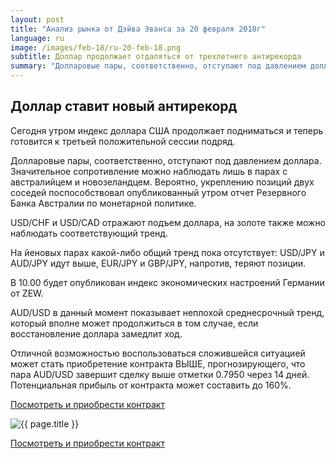 ```yaml
---
layout: post
title: "Анализ рынка от Дэйва Эванса за 20 февраля 2018г"
language: ru
image: /images/feb-18/ru-20-feb-18.png
subtitle: Доллар продолжает отдаляться от трехлетнего антирекорда
summary: "Долларовые пары, соответственно, отступают под давлением доллара. Значительное сопротивление можно наблюдать лишь в парах с австралийцем и новозеландцем"
---
```

##  Доллар ставит новый антирекорд

Сегодня утром индекс доллара США продолжает подниматься и теперь готовится к третьей положительной сессии подряд.

Долларовые пары, соответственно, отступают под давлением доллара. Значительное сопротивление можно наблюдать лишь в парах с австралийцем и новозеландцем. Вероятно, укреплению позиций двух соседей поспособствовал опубликованный утром отчет Резервного Банка Австралии по монетарной политике.

USD/CHF и USD/CAD отражают подъем доллара, на золоте также можно наблюдать соответствующий тренд.

На йеновых парах какой-либо общий тренд пока отсутствует: USD/JPY и AUD/JPY идут выше, EUR/JPY и GBP/JPY, напротив, теряют позиции.
 
 
В 10.00 будет опубликован индекс экономических настроений Германии от ZEW.
 
 
AUD/USD в данный момент показывает неплохой среднесрочный тренд, который вполне может продолжиться в том случае, если восстановление доллара замедлит ход.

Отличной возможностью воспользоваться сложившейся ситуацией может стать приобретение контракта ВЫШЕ, прогнозирующего, что пара AUD/USD завершит сделку выше отметки 0.7950 через 14 дней. Потенциальная прибыль от контракта может составить до 160%.

<a href="http://record.binary.com/_bivVDfg8lHux76XffYA0JmNd7ZgqdRLk/1/market=forex&underlying=frxAUDUSD&formname=higherlower&duration_amount=14&duration_units=d&amount=10&amount_type=payout&expiry_type=duration&barrier=0.795&s=1&t=AGAo0wZxiuWVUSIZnKLQvZ0co5lt24DG" target="_blank">Посмотреть и приобрести контракт</a>

<img src="{{ site.url }}/images/feb-18/ru-20-feb-18.png" alt="{{ page.title }}"  title="{{ page.title }}">

<a href="%LINK%%?https://www.binary.com/d/trade.cgi?market=forex&underlying=frxAUDUSD&formname=higherlower&duration_amount=14&duration_units=d&amount=10&amount_type=payout&expiry_type=duration&barrier=0.795&s=1&t=AGAo0wZxiuWVUSIZnKLQvZ0co5lt24DG" target="_blank">Посмотреть и приобрести контракт</a>
